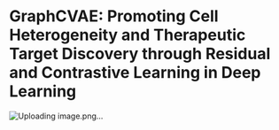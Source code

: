 # GraphCVAE: Promoting Cell Heterogeneity and Therapeutic Target Discovery through Residual and Contrastive Learning in Deep Learning
![Uploading image.png…]()

